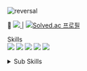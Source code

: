 ![reversal](https://capsule-render.vercel.app/api?type=Slice&text=Hi&fontAlign=47&fontSize=25&desc=👋&descAlign=50&descAlignY=50&theme=radical)

📌 <a href="https://vveny.github.io/">
    <img src="https://img.shields.io/badge/GitBlog-000000?style=flat-square&logo=Bloglovin&logoColor=white"/>
   </a> | [![Solved.ac
프로필](http://mazassumnida.wtf/api/mini/generate_badge?boj=viin99)](https://solved.ac/viin99)

Skills<br>
<img src="https://img.shields.io/badge/Java-2C2255?style=flat-square&logo=Eclipse ID&logoColor=white"/> 
<img src="https://img.shields.io/badge/Spring-6DB33F?style=flat-square&logo=Spring&logoColor=white"/> 
<img src="https://img.shields.io/badge/Thymeleaf-005F0F?style=flat-square&logo=Thymeleaf&logoColor=white"/> 
<img src="https://img.shields.io/badge/jQuery-0769AD?style=flat-square&logo=jQuery&logoColor=white"/> 
<img src="https://img.shields.io/badge/MariaDB-003545?style=flat-square&logo=MariaDB&logoColor=white"/>


<details>
<summary>Sub Skills</summary>

<!-- summary 아래 한칸 공백 두어야함 -->
<blockquote>
    <img src="https://img.shields.io/badge/C-A8B9CC?style=flat-square&logo=C&logoColor=white"/><br>
    <img src="https://img.shields.io/badge/Python-3776AB?style=flat-square&logo=Python&logoColor=white"/> <img src="https://img.shields.io/badge/Django-092E20?style=flat-square&logo=Django&logoColor=white"/> <img src="https://img.shields.io/badge/MySQL-4479A1?style=flat-square&logo=MySQL&logoColor=white"/> <img src="https://img.shields.io/badge/GraphQL-E10098?style=flat-square&logo=GraphQL&logoColor=white"/> 
</blockquote>

</details>

<!--
**vveny/vveny** is a ✨ _special_ ✨ repository because its `README.md` (this file) appears on your GitHub profile.

Here are some ideas to get you started:

- 🔭 I’m currently working on ...
- 🌱 I’m currently learning ...
- 👯 I’m looking to collaborate on ...
- 🤔 I’m looking for help with ...
- 💬 Ask me about ...
- 📫 How to reach me: ...
- 😄 Pronouns: ...
- ⚡ Fun fact: ...
-->

